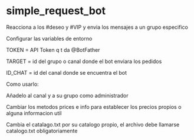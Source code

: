# simple_request_bot
Reacciona a los #deseo y #VIP y envia los mensajes a un grupo especifico


Configurar las variables de entorno

TOKEN = API Token q t da @BotFather

TARGET = id del grupo o canal donde el bot enviara los pedidos

ID_CHAT = id del canal donde se encuentra el bot

Como usarlo:

Añadelo al canal y a su grupo como administrador

Cambiar los metodos prices e info para establecer los precios propios o alguna informacion util

Cambia el catalago.txt por su catalogo propio, el archivo debe llamarse catalogo.txt obligatoriamente
